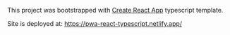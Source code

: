 This project was bootstrapped with [Create React App](https://github.com/facebook/create-react-app) typescript template.

Site is deployed at: https://pwa-react-typescript.netlify.app/
